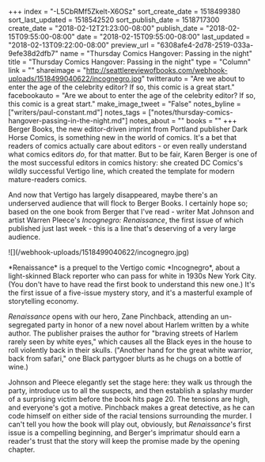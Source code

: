 +++
index = "-L5CbRMf5Zkelt-X6OSz"
sort_create_date = 1518499380
sort_last_updated = 1518542520
sort_publish_date = 1518717300
create_date = "2018-02-12T21:23:00-08:00"
publish_date = "2018-02-15T09:55:00-08:00"
date = "2018-02-15T09:55:00-08:00"
last_updated = "2018-02-13T09:22:00-08:00"
preview_url = "6308afe4-2d78-2519-033a-9efe38d2dfb7"
name = "Thursday Comics Hangover: Passing in the night"
title = "Thursday Comics Hangover: Passing in the night"
type = "Column"
link = ""
shareimage = "http://seattlereviewofbooks.com/webhook-uploads/1518499040622/incognegro.jpg"
twitterauto = "Are we about to enter the age of the celebrity editor? If so, this comic is a great start."
facebookauto = "Are we about to enter the age of the celebrity editor? If so, this comic is a great start."
make_image_tweet = "False"
notes_byline = ["writers/paul-constant.md"]
notes_tags = ["notes/thursday-comics-hangover-passing-in-the-night.md"]
notes_about = ""
books = ""
+++
Berger Books, the new editor-driven imprint from Portland publisher Dark Horse Comics, is something new in the world of comics. It's a bet that readers of comics actually care about editors - or even really understand what comics editors *do*, for that matter. But to be fair, Karen Berger is one of the most successful editors in comics history: she created DC Comics's wildly successful Vertigo line, which created the template for modern mature-readers comics. 

And now that Vertigo has largely disappeared, maybe there's an underserved audience that will flock to Berger Books. I certainly hope so; based on the one book from Berger that I've read - writer Mat Johnson and artist Warren Pleece's *Incognegro: Renaissance*, the first issue of which published just last week - this is a line that's deserving of a very large audience.

<p class="image-left">![](/webhook-uploads/1518499040622/incognegro.jpg)</p>
*Renaissance* is a prequel to the Vertigo comic *Incognegro*, about a light-skinned Black reporter who can pass for white in 1930s New York City. (You don't have to have read the first book to understand this new one.) It's the first issue of a five-issue mystery story, and it's a masterful example of storytelling economy. 

*Renaissance* opens with our hero, Zane Pinchback, attending an un-segregated party in honor of a new novel about Harlem written by a white author. The publisher praises the author for "braving streets of Harlem rarely seen by white eyes," which causes all the Black eyes in the house to roll violently back in their skulls. ("Another hand for the great white warrior, back from safari," one Black partygoer blurts as he chugs on a bottle of wine.)

Johnson and Pleece elegantly set the stage here: they walk us through the party, introduce us to all the suspects, and then establish a splashy murder of a surprising victim before the book hits page 20. The tensions are high, and everyone's got a motive. Pinchback makes a great detective, as he can code himself on either side of the racial tensions surrounding the murder. I can't tell you how the book will play out, obviously, but *Renaissance*'s first issue is a compelling beginning, and Berger's imprimatur should earn a reader's trust that the story will keep the promise made by the opening chapter.
